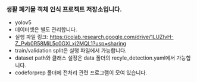 ### 생활 폐기물 객체 인식 프로젝트 저장소입니다.

- yolov5
- 데이터셋은 별도 관리합니다.
- 실행 파일 링크: https://colab.research.google.com/drive/1LUZIvH-Z_Pvb0R58MiL5c0GXLxj2MQL1?usp=sharing
- train/validation split은 실행 파일에서 가능합니다.
- dataset path와 클래스 설정은 data 폴더의 recyle_detection.yaml에서 가능합니다.
- codeforprep 폴더에 전처리 관련 프로그램이 모여 있습니다.
